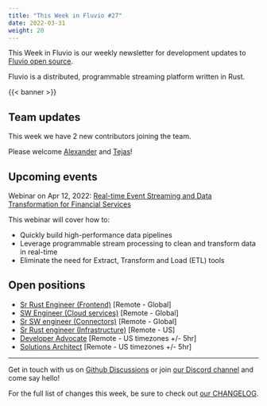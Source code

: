 ```yaml
---
title: "This Week in Fluvio #27"
date: 2022-03-31
weight: 20
---
```

This Week in Fluvio is our weekly newsletter for development updates to [Fluvio open source].

Fluvio is a distributed, programmable streaming platform written in Rust.

{{< banner >}}


## Team updates

This week we have 2 new contributors joining the team.

Please welcome [Alexander](https://github.com/galibey) and [Tejas](https://github.com/XtremeDevX)!

## Upcoming events
Webinar on Apr 12, 2022: [Real-time Event Streaming and Data Transformation for Financial Services](https://register.gotowebinar.com/register/4870730280061351695)

This webinar will cover how to:
  * Quickly build high-performance data pipelines
  * Leverage programmable stream processing to clean and transform data in real-time
  * Eliminate the need for Extract, Transform and Load (ETL) tools

## Open positions
* [Sr Rust Engineer (Frontend)](https://www.infinyon.com/careers/cloud-ui-engineer-senior-level) [Remote - Global]
* [SW Engineer (Cloud services)](https://www.infinyon.com/careers/cloud-engineer-mid-level) [Remote - Global]
* [Sr SW engineer (Connectors)](https://www.infinyon.com/careers/connectors-engineer-senior-level) [Remote - Global]
* [Sr Rust engineer (Infrastructure)](https://www.infinyon.com/careers/infrastructure-engineer-senior-level) [Remote - US]
* [Developer Advocate](https://www.infinyon.com/careers/developer-advocate-mid-senior-level) [Remote - US timezones +/- 5hr]
* [Solutions Architect](https://www.infinyon.com/careers/solutions-architect) [Remote - US timezones +/- 5hr]


---

Get in touch with us on [Github Discussions] or join [our Discord channel] and come say hello!

For the full list of changes this week, be sure to check out [our CHANGELOG].

[Fluvio open source]: https://github.com/infinyon/fluvio
[our CHANGELOG]: https://github.com/infinyon/fluvio/blob/master/CHANGELOG.md
[our Discord channel]: https://discordapp.com/invite/bBG2dTz
[Github Discussions]: https://github.com/infinyon/fluvio/discussions
